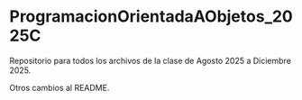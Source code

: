 # ProgramacionOrientadaAObjetos_2025C
Repositorio para todos los archivos de la clase de Agosto 2025 a Diciembre 2025.


Otros cambios al README.
